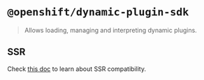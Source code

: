 # `@openshift/dynamic-plugin-sdk`

> Allows loading, managing and interpreting dynamic plugins.

## SSR

Check [this doc](https://github.com/openshift/dynamic-plugin-sdk/tree/main/packages/lib-webpack#readme) to learn about SSR compatibility.
